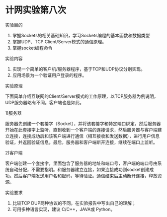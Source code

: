 # 计网实验第八次

实验目的
1) 掌握Sockets的相关基础知识，学习Sockets编程的基本函数和数据类型
2) 掌握UDP、TCP Client/Server模式的通信原理。
3) 掌握socket编程命令

实验内容
1) 实现一个简单的客户机/服务器程序，基于TCP和UDP协议分别实现。
2) 应用场景为一个验证用户登录的程序。

实验原理

下面简单介绍互联网的Client/Server模式的工作原理，以TCP服务器为例说明，UDP服务器略有不同。客户端也是如此。

1)服务器

服务器先创建一个套接字（Socket），并将该套接字和特定端口绑定，然后服务器开始在此套接字上监听，直到收到一个客户端的连接请求，然后服务器与客户端建立连接，连接成功后和该客户端进行通信（相互接收和发送数据），进行用户信息验证，并返回验证信息。最后，服务器和客户端断开连接，继续在端口上监听。

2)客户端

客户端创建一个套接字，里面包含了服务器的地址和端口号，客户端的端口号由系统自动分配，不需要指明。和服务器建立连接，如果连接成功则socket创建成功。然后客户端发送用户名和密码，等待验证。通信结束后主动断开连接，释放资源。

实验要求
1) 比较TCP DUP两种协议的不同，在实验报告中写出自己的理解；
2) 可用多种语言实现，建议 C/C++，JAVA或 Python。
